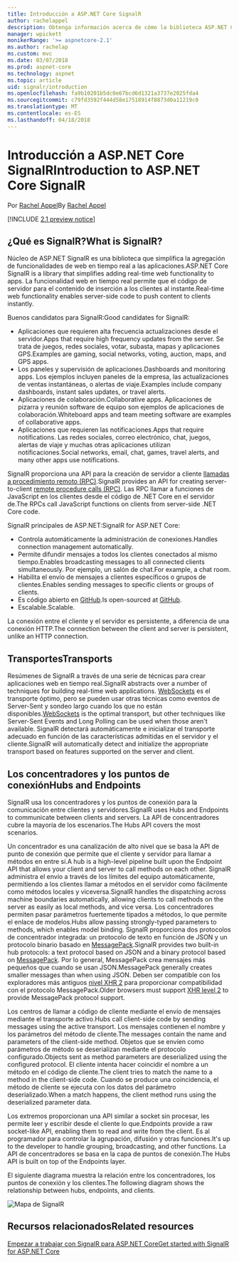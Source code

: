 ```yaml
---
title: Introducción a ASP.NET Core SignalR
author: rachelappel
description: Obtenga información acerca de cómo la biblioteca ASP.NET Core SignalR simplifica agregar funcionalidad web en tiempo real a las aplicaciones.
manager: wpickett
monikerRange: '>= aspnetcore-2.1'
ms.author: rachelap
ms.custom: mvc
ms.date: 03/07/2018
ms.prod: aspnet-core
ms.technology: aspnet
ms.topic: article
uid: signalr/introduction
ms.openlocfilehash: fa9b10201b5dc0e67bcd6d1321a3737e2025fda4
ms.sourcegitcommit: c79fd3592f444d58e17518914f8873d0a11219c0
ms.translationtype: MT
ms.contentlocale: es-ES
ms.lasthandoff: 04/18/2018
---
```

# <a name="introduction-to-aspnet-core-signalr"></a><span data-ttu-id="9d0e6-103">Introducción a ASP.NET Core SignalR</span><span class="sxs-lookup"><span data-stu-id="9d0e6-103">Introduction to ASP.NET Core SignalR</span></span>

<span data-ttu-id="9d0e6-104">Por [Rachel Appel](https://twitter.com/rachelappel)</span><span class="sxs-lookup"><span data-stu-id="9d0e6-104">By [Rachel Appel](https://twitter.com/rachelappel)</span></span>


[!INCLUDE [2.1 preview notice](~/includes/2.1.md)]

## <a name="what-is-signalr"></a><span data-ttu-id="9d0e6-105">¿Qué es SignalR?</span><span class="sxs-lookup"><span data-stu-id="9d0e6-105">What is SignalR?</span></span>

<span data-ttu-id="9d0e6-106">Núcleo de ASP.NET SignalR es una biblioteca que simplifica la agregación de funcionalidades de web en tiempo real a las aplicaciones.</span><span class="sxs-lookup"><span data-stu-id="9d0e6-106">ASP.NET Core SignalR is a library that simplifies adding real-time web functionality to apps.</span></span> <span data-ttu-id="9d0e6-107">La funcionalidad web en tiempo real permite que el código de servidor para el contenido de inserción a los clientes al instante.</span><span class="sxs-lookup"><span data-stu-id="9d0e6-107">Real-time web functionality enables server-side code to push content to clients instantly.</span></span>

<span data-ttu-id="9d0e6-108">Buenos candidatos para SignalR:</span><span class="sxs-lookup"><span data-stu-id="9d0e6-108">Good candidates for SignalR:</span></span>

* <span data-ttu-id="9d0e6-109">Aplicaciones que requieren alta frecuencia actualizaciones desde el servidor.</span><span class="sxs-lookup"><span data-stu-id="9d0e6-109">Apps that require high frequency updates from the server.</span></span> <span data-ttu-id="9d0e6-110">Se trata de juegos, redes sociales, votar, subasta, mapas y aplicaciones GPS.</span><span class="sxs-lookup"><span data-stu-id="9d0e6-110">Examples are gaming, social networks, voting, auction, maps, and GPS apps.</span></span>
* <span data-ttu-id="9d0e6-111">Los paneles y supervisión de aplicaciones.</span><span class="sxs-lookup"><span data-stu-id="9d0e6-111">Dashboards and monitoring apps.</span></span> <span data-ttu-id="9d0e6-112">Los ejemplos incluyen paneles de la empresa, las actualizaciones de ventas instantáneas, o alertas de viaje.</span><span class="sxs-lookup"><span data-stu-id="9d0e6-112">Examples include company dashboards, instant sales updates, or travel alerts.</span></span>
* <span data-ttu-id="9d0e6-113">Aplicaciones de colaboración.</span><span class="sxs-lookup"><span data-stu-id="9d0e6-113">Collaborative apps.</span></span> <span data-ttu-id="9d0e6-114">Aplicaciones de pizarra y reunión software de equipo son ejemplos de aplicaciones de colaboración.</span><span class="sxs-lookup"><span data-stu-id="9d0e6-114">Whiteboard apps and team meeting software are examples of collaborative apps.</span></span>
* <span data-ttu-id="9d0e6-115">Aplicaciones que requieren las notificaciones.</span><span class="sxs-lookup"><span data-stu-id="9d0e6-115">Apps that require notifications.</span></span> <span data-ttu-id="9d0e6-116">Las redes sociales, correo electrónico, chat, juegos, alertas de viaje y muchas otras aplicaciones utilizan notificaciones.</span><span class="sxs-lookup"><span data-stu-id="9d0e6-116">Social networks, email, chat, games, travel alerts, and many other apps use notifications.</span></span>

<span data-ttu-id="9d0e6-117">SignalR proporciona una API para la creación de servidor a cliente [llamadas a procedimiento remoto (RPC)](https://wikipedia.org/wiki/Remote_procedure_call).</span><span class="sxs-lookup"><span data-stu-id="9d0e6-117">SignalR provides an API for creating server-to-client [remote procedure calls (RPC)](https://wikipedia.org/wiki/Remote_procedure_call).</span></span> <span data-ttu-id="9d0e6-118">Las RPC llamar a funciones de JavaScript en los clientes desde el código de .NET Core en el servidor de.</span><span class="sxs-lookup"><span data-stu-id="9d0e6-118">The RPCs call JavaScript functions on clients from server-side .NET Core code.</span></span>

<span data-ttu-id="9d0e6-119">SignalR principales de ASP.NET:</span><span class="sxs-lookup"><span data-stu-id="9d0e6-119">SignalR for ASP.NET Core:</span></span>

* <span data-ttu-id="9d0e6-120">Controla automáticamente la administración de conexiones.</span><span class="sxs-lookup"><span data-stu-id="9d0e6-120">Handles connection management automatically.</span></span>
* <span data-ttu-id="9d0e6-121">Permite difundir mensajes a todos los clientes conectados al mismo tiempo.</span><span class="sxs-lookup"><span data-stu-id="9d0e6-121">Enables broadcasting messages to all connected clients simultaneously.</span></span> <span data-ttu-id="9d0e6-122">Por ejemplo, un salón de chat.</span><span class="sxs-lookup"><span data-stu-id="9d0e6-122">For example, a chat room.</span></span>
* <span data-ttu-id="9d0e6-123">Habilita el envío de mensajes a clientes específicos o grupos de clientes.</span><span class="sxs-lookup"><span data-stu-id="9d0e6-123">Enables sending messages to specific clients or groups of clients.</span></span>
* <span data-ttu-id="9d0e6-124">Es código abierto en [GitHub](https://github.com/aspnet/signalr).</span><span class="sxs-lookup"><span data-stu-id="9d0e6-124">Is open-sourced at [GitHub](https://github.com/aspnet/signalr).</span></span>
* <span data-ttu-id="9d0e6-125">Escalable.</span><span class="sxs-lookup"><span data-stu-id="9d0e6-125">Scalable.</span></span>

<span data-ttu-id="9d0e6-126">La conexión entre el cliente y el servidor es persistente, a diferencia de una conexión HTTP.</span><span class="sxs-lookup"><span data-stu-id="9d0e6-126">The connection between the client and server is persistent, unlike an HTTP connection.</span></span>

## <a name="transports"></a><span data-ttu-id="9d0e6-127">Transportes</span><span class="sxs-lookup"><span data-stu-id="9d0e6-127">Transports</span></span>

<span data-ttu-id="9d0e6-128">Resúmenes de SignalR a través de una serie de técnicas para crear aplicaciones web en tiempo real.</span><span class="sxs-lookup"><span data-stu-id="9d0e6-128">SignalR abstracts over a number of techniques for building real-time web applications.</span></span> <span data-ttu-id="9d0e6-129">[WebSockets](https://tools.ietf.org/html/rfc7118) es el transporte óptimo, pero se pueden usar otras técnicas como eventos de Server-Sent y sondeo largo cuando los que no están disponibles.</span><span class="sxs-lookup"><span data-stu-id="9d0e6-129">[WebSockets](https://tools.ietf.org/html/rfc7118) is the optimal transport, but other techniques like Server-Sent Events and Long Polling can be used when those aren't available.</span></span> <span data-ttu-id="9d0e6-130">SignalR detectará automáticamente e inicializar el transporte adecuado en función de las características admitidas en el servidor y el cliente.</span><span class="sxs-lookup"><span data-stu-id="9d0e6-130">SignalR will automatically detect and initialize the appropriate transport based on features supported on the server and client.</span></span>

## <a name="hubs-and-endpoints"></a><span data-ttu-id="9d0e6-131">Los concentradores y los puntos de conexión</span><span class="sxs-lookup"><span data-stu-id="9d0e6-131">Hubs and Endpoints</span></span>

<span data-ttu-id="9d0e6-132">SignalR usa los concentradores y los puntos de conexión para la comunicación entre clientes y servidores.</span><span class="sxs-lookup"><span data-stu-id="9d0e6-132">SignalR uses Hubs and Endpoints to communicate between clients and servers.</span></span> <span data-ttu-id="9d0e6-133">La API de concentradores cubre la mayoría de los escenarios.</span><span class="sxs-lookup"><span data-stu-id="9d0e6-133">The Hubs API covers the most scenarios.</span></span>

<span data-ttu-id="9d0e6-134">Un concentrador es una canalización de alto nivel que se basa la API de punto de conexión que permite que el cliente y servidor para llamar a métodos en entre sí.</span><span class="sxs-lookup"><span data-stu-id="9d0e6-134">A hub is a high-level pipeline built upon the Endpoint API that allows your client and server to call methods on each other.</span></span> <span data-ttu-id="9d0e6-135">SignalR administra el envío a través de los límites del equipo automáticamente, permitiendo a los clientes llamar a métodos en el servidor como fácilmente como métodos locales y viceversa.</span><span class="sxs-lookup"><span data-stu-id="9d0e6-135">SignalR handles the dispatching across machine boundaries automatically, allowing clients to call methods on the server as easily as local methods, and vice versa.</span></span> <span data-ttu-id="9d0e6-136">Los concentradores permiten pasar parámetros fuertemente tipados a métodos, lo que permite el enlace de modelos.</span><span class="sxs-lookup"><span data-stu-id="9d0e6-136">Hubs allow passing strongly-typed parameters to methods, which enables model binding.</span></span> <span data-ttu-id="9d0e6-137">SignalR proporciona dos protocolos de concentrador integrada: un protocolo de texto en función de JSON y un protocolo binario basado en [MessagePack](https://msgpack.org/).</span><span class="sxs-lookup"><span data-stu-id="9d0e6-137">SignalR provides two built-in hub protocols: a text protocol based on JSON and a binary protocol based on [MessagePack](https://msgpack.org/).</span></span>  <span data-ttu-id="9d0e6-138">Por lo general, MessagePack crea mensajes más pequeños que cuando se usan JSON.</span><span class="sxs-lookup"><span data-stu-id="9d0e6-138">MessagePack generally creates smaller messages than when using JSON.</span></span> <span data-ttu-id="9d0e6-139">Deben ser compatible con los exploradores más antiguos [nivel XHR 2](https://caniuse.com/#feat=xhr2) para proporcionar compatibilidad con el protocolo MessagePack.</span><span class="sxs-lookup"><span data-stu-id="9d0e6-139">Older browsers must support [XHR level 2](https://caniuse.com/#feat=xhr2) to provide MessagePack protocol support.</span></span>

<span data-ttu-id="9d0e6-140">Los centros de llamar a código de cliente mediante el envío de mensajes mediante el transporte activo.</span><span class="sxs-lookup"><span data-stu-id="9d0e6-140">Hubs call client-side code by sending messages using the active transport.</span></span> <span data-ttu-id="9d0e6-141">Los mensajes contienen el nombre y los parámetros del método de cliente.</span><span class="sxs-lookup"><span data-stu-id="9d0e6-141">The messages contain the name and parameters of the client-side method.</span></span> <span data-ttu-id="9d0e6-142">Objetos que se envíen como parámetros de método se deserializan mediante el protocolo configurado.</span><span class="sxs-lookup"><span data-stu-id="9d0e6-142">Objects sent as method parameters are deserialized using the configured protocol.</span></span> <span data-ttu-id="9d0e6-143">El cliente intenta hacer coincidir el nombre a un método en el código de cliente.</span><span class="sxs-lookup"><span data-stu-id="9d0e6-143">The client tries to match the name to a method in the client-side code.</span></span> <span data-ttu-id="9d0e6-144">Cuando se produce una coincidencia, el método de cliente se ejecuta con los datos del parámetro deserializado.</span><span class="sxs-lookup"><span data-stu-id="9d0e6-144">When a match happens, the client method runs using the deserialized parameter data.</span></span>

<span data-ttu-id="9d0e6-145">Los extremos proporcionan una API similar a socket sin procesar, les permite leer y escribir desde el cliente lo que.</span><span class="sxs-lookup"><span data-stu-id="9d0e6-145">Endpoints provide a raw socket-like API, enabling them to read and write from the client.</span></span> <span data-ttu-id="9d0e6-146">Es al programador para controlar la agrupación, difusión y otras funciones.</span><span class="sxs-lookup"><span data-stu-id="9d0e6-146">It's up to the developer to handle grouping, broadcasting, and other functions.</span></span> <span data-ttu-id="9d0e6-147">La API de concentradores se basa en la capa de puntos de conexión.</span><span class="sxs-lookup"><span data-stu-id="9d0e6-147">The Hubs API is built on top of the Endpoints layer.</span></span>

<span data-ttu-id="9d0e6-148">El siguiente diagrama muestra la relación entre los concentradores, los puntos de conexión y los clientes.</span><span class="sxs-lookup"><span data-stu-id="9d0e6-148">The following diagram shows the relationship between hubs, endpoints, and clients.</span></span>

![Mapa de SignalR](introduction/_static/signalr-core-architecture.png)

## <a name="related-resources"></a><span data-ttu-id="9d0e6-150">Recursos relacionados</span><span class="sxs-lookup"><span data-stu-id="9d0e6-150">Related resources</span></span>

[<span data-ttu-id="9d0e6-151">Empezar a trabajar con SignalR para ASP.NET Core</span><span class="sxs-lookup"><span data-stu-id="9d0e6-151">Get started with SignalR for ASP.NET Core</span></span>](xref:signalr/get-started)
